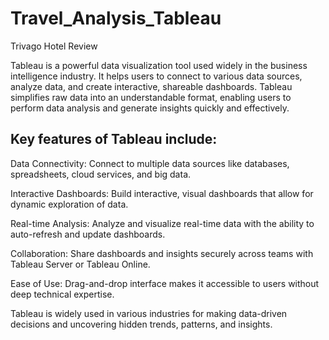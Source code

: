 # Travel_Analysis_Tableau
Trivago Hotel Review

Tableau is a powerful data visualization tool used widely in the business intelligence industry. It helps users to connect to various data sources, analyze data, and create interactive, shareable dashboards. Tableau simplifies raw data into an understandable format, enabling users to perform data analysis and generate insights quickly and effectively.

## Key features of Tableau include:

Data Connectivity: Connect to multiple data sources like databases, spreadsheets, cloud services, and big data.

Interactive Dashboards: Build interactive, visual dashboards that allow for dynamic exploration of data.

Real-time Analysis: Analyze and visualize real-time data with the ability to auto-refresh and update dashboards.

Collaboration: Share dashboards and insights securely across teams with Tableau Server or Tableau Online.

Ease of Use: Drag-and-drop interface makes it accessible to users without deep technical expertise.


Tableau is widely used in various industries for making data-driven decisions and uncovering hidden trends, patterns, and insights.
